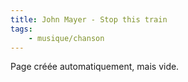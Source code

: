 ```yaml
---
title: John Mayer - Stop this train
tags:
    - musique/chanson
---
```


Page créée automatiquement, mais vide.
